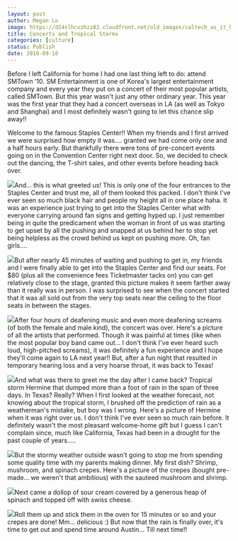 ```yaml
---
layout: post
author: Megan Lo
image: https://d24slhcvzhzz82.cloudfront.net/old_images/caltech_as_it_happens/6a0105349b8251970b0133f413d4a3970b.jpg
title: Concerts and Tropical Storms
categories: [culture]
status: Publish
date: 2010-09-10
---
```


Before I left California for home I had one last thing left to do: attend SMTown '10. SM Entertainment is one of Korea's largest entertainment company and every year they put on a concert of their most popular artists, called SMTown. But this year wasn't just any other ordinary year. This year was the first year that they had a concert overseas in LA (as well as Tokyo and Shanghai) and I most definitely wasn't going to let this chance slip away!!

Welcome to the famous Staples Center!! When my friends and I first arrived we were surprised how empty it was.... granted we had come only one and a half hours early. But thankfully there were tons of pre-concert events going on in the Convention Center right next door. So, we decided to check out the dancing, the T-shirt sales, and other events before heading back over.


![](https://d24slhcvzhzz82.cloudfront.net/old_images/caltech_as_it_happens/6a0105349b8251970b013487344b89970c.jpg)And... this is what greeted us! This is only one of the four entrances to the Staples Center and trust me, all of them looked this packed. I don't think I've ever seen so much black hair and people my height all in one place haha. It was an experience just trying to get into the Staples Center what with everyone carrying around fan signs and getting hyped up. I just remember being in quite the predicament when the woman in front of us was starting to get upset by all the pushing and snapped at us behind her to stop yet being helpless as the crowd behind us kept on pushing more. Oh, fan girls....


![](https://d24slhcvzhzz82.cloudfront.net/old_images/caltech_as_it_happens/6a0105349b8251970b0133f413d8c6970b.jpg)But after nearly 45 minutes of waiting and pushing to get in, my friends and I were finally able to get into the Staples Center and find our seats. For $80 (plus all the convenience fees Ticketmaster tacks on) you can get relatively close to the stage, granted this picture makes it seem farther away than it really was in person. I was surprised to see when the concert started that it was all sold out from the very top seats near the ceiling to the floor seats in between the stages.


![](https://d24slhcvzhzz82.cloudfront.net/old_images/caltech_as_it_happens/6a0105349b8251970b0134873450c5970c.jpg)After four hours of deafening music and even more deafening screams (of both the female and male kind), the concert was over. Here's a picture of all the artists that performed. Though it was painful at times (like when the most popular boy band came out... I don't think I've ever heard such loud, high-pitched screams), it was definitely a fun experience and I hope they'll come again to LA next year!!
But, after a fun night that resulted in temporary hearing loss and a very hoarse throat, it was back to Texas!


![](https://d24slhcvzhzz82.cloudfront.net/old_images/caltech_as_it_happens/6a0105349b8251970b0134873452b9970c.jpg)And what was there to greet me the day after I came back? Tropical storm Hermine that dumped more than a foot of rain in the span of three days. In Texas? Really? When I first looked at the weather forecast, not knowing about the tropical storm, I brushed off the prediction of rain as a weatherman's mistake, but boy was I wrong. Here's a picture of Hermine when it was right over us. I don't think I've ever seen so much rain before. It definitely wasn't the most pleasant welcome-home gift but I guess I can't complain since, much like California, Texas had been in a drought for the past couple of years.....


![](https://d24slhcvzhzz82.cloudfront.net/old_images/caltech_as_it_happens/6a0105349b8251970b0134873455d1970c.jpg)But the stormy weather outside wasn't going to stop me from spending some quality time with my parents making dinner. My first dish? Shrimp, mushroom, and spinach crepes. Here's a picture of the crepes (bought pre-made... we weren't that ambitious) with the sauteed mushroom and shrimp.


![](https://d24slhcvzhzz82.cloudfront.net/old_images/caltech_as_it_happens/6a0105349b8251970b013487345797970c.jpg)Next came a dollop of sour cream covered by a generous heap of spinach and topped off with swiss cheese.


![](https://d24slhcvzhzz82.cloudfront.net/old_images/caltech_as_it_happens/6a0105349b8251970b0133f413e873970b.jpg)Roll them up and stick them in the oven for 15 minutes or so and your crepes are done! Mm... delicious :)
But now that the rain is finally over, it's time to get out and spend time around Austin... Till next time!!
